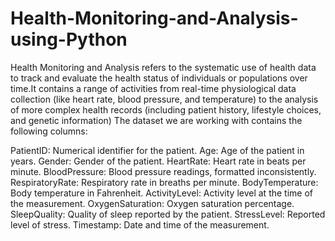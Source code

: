 # Health-Monitoring-and-Analysis-using-Python
Health Monitoring and Analysis refers to the systematic use of health data to track and evaluate the health status of individuals or populations over time.It contains a range of activities from real-time physiological data collection (like heart rate, blood pressure, and temperature) to the analysis of more complex health records (including patient history, lifestyle choices, and genetic information) 
The dataset we are working with contains the following columns:

PatientID: Numerical identifier for the patient.
Age: Age of the patient in years.
Gender: Gender of the patient.
HeartRate: Heart rate in beats per minute.
BloodPressure: Blood pressure readings, formatted inconsistently.
RespiratoryRate: Respiratory rate in breaths per minute.
BodyTemperature: Body temperature in Fahrenheit.
ActivityLevel: Activity level at the time of the measurement.
OxygenSaturation: Oxygen saturation percentage.
SleepQuality: Quality of sleep reported by the patient.
StressLevel: Reported level of stress.
Timestamp: Date and time of the measurement.
